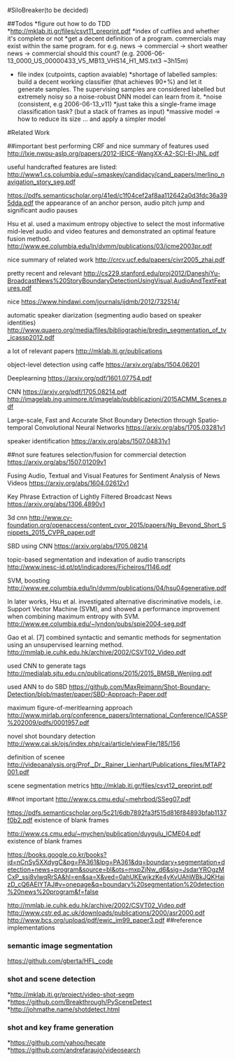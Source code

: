 #SiloBreaker(to be decided)

##Todos
*figure out how to do TDD
*http://mklab.iti.gr/files/csvt11_preprint.pdf
*index of cutfiles and whether it's complete or not
*get a decent definition of a program. commercials may exist within the same program. for e.g. news -> commercial -> short weather news -> commercial should this count? (e.g. 2006-06-13_0000_US_00000433_V5_MB13_VHS14_H1_MS.txt3 ~3h15m)
* file index (cutpoints, caption avaiable)
*shortage of labelled samples: build a decent working classifier (that achieves 90+%) and let it generate samples. The supervising samples are considered labelled but extremely noisy so a noise-robust DNN model can learn from it.
*noise (consistent, e.g 2006-06-13_v11)
*just take this a single-frame image classification task? (but a stack of frames as input)
*massive model -> how to reduce its size ... and apply a simpler model



#Related Work

##important 
best performing CRF and nice summary of features used
http://lxie.nwpu-aslp.org/papers/2012-IEICE-WangXX-A2-SCI-EI-JNL.pdf

useful handcrafted features are listed:
http://www1.cs.columbia.edu/~smaskey/candidacy/cand_papers/merlino_navigation_story_seg.pdf

https://pdfs.semanticscholar.org/41ed/c1f04cef2af8aa112642a0d3fdc36a395dda.pdf
the appearance of an anchor person, audio pitch jump and significant audio pauses

Hsu et al. used a maximum entropy objective to select the most informative mid-level audio and video features and demonstrated an optimal feature fusion method. 
http://www.ee.columbia.edu/ln/dvmm/publications/03/icme2003pr.pdf

nice summary of related work
http://crcv.ucf.edu/papers/civr2005_zhai.pdf

pretty recent and relevant
http://cs229.stanford.edu/proj2012/DaneshiYu-BroadcastNews%20StoryBoundaryDetectionUsingVisual,AudioAndTextFeatures.pdf

nice
https://www.hindawi.com/journals/ijdmb/2012/732514/

automatic speaker diarization (segmenting audio based on speaker identities)
http://www.quaero.org/media/files/bibliographie/bredin_segmentation_of_tv_icassp2012.pdf

a lot of relevant papers
http://mklab.iti.gr/publications

object-level detection using caffe
https://arxiv.org/abs/1504.06201

Deeplearning
https://arxiv.org/pdf/1601.07754.pdf

CNN
https://arxiv.org/pdf/1705.08214.pdf
http://imagelab.ing.unimore.it/imagelab/pubblicazioni/2015ACMM_Scenes.pdf

Large-scale, Fast and Accurate Shot Boundary Detection through Spatio-temporal Convolutional Neural Networks
https://arxiv.org/abs/1705.03281v1

speaker identification
https://arxiv.org/abs/1507.04831v1

##not sure
features selection/fusion for commercial detection
https://arxiv.org/abs/1507.01209v1


Fusing Audio, Textual and Visual Features for Sentiment Analysis of News Videos
https://arxiv.org/abs/1604.02612v1

Key Phrase Extraction of Lightly Filtered Broadcast News
https://arxiv.org/abs/1306.4890v1


3d cnn
http://www.cv-foundation.org/openaccess/content_cvpr_2015/papers/Ng_Beyond_Short_Snippets_2015_CVPR_paper.pdf

SBD using CNN
https://arxiv.org/abs/1705.08214

topic-based segmentation and indexation of audio transcripts
http://www.inesc-id.pt/pt/indicadores/Ficheiros/1146.pdf

SVM, boosting
http://www.ee.columbia.edu/ln/dvmm/publications/04/hsu04generative.pdf

In later works, Hsu et al.  investigated alternative discriminative models, i.e. Support Vector Machine (SVM), and showed a performance improvement when combining maximum entropy with SVM.
http://www.ee.columbia.edu/~lyndon/pubs/spie2004-seg.pdf

Gao et al. [7] combined syntactic and semantic methods for segmentation using an unsupervised learning method.
http://mmlab.ie.cuhk.edu.hk/archive/2002/CSVT02_Video.pdf

used CNN to generate tags
http://medialab.sjtu.edu.cn/publications/2015/2015_BMSB_Wenjing.pdf

used ANN to do SBD
https://github.com/MaxReimann/Shot-Boundary-Detection/blob/master/paper/SBD-Approach-Paper.pdf

maximum figure-of-meritlearning approach
http://www.mirlab.org/conference_papers/International_Conference/ICASSP%202009/pdfs/0001957.pdf

novel shot boundary detection
http://www.cai.sk/ojs/index.php/cai/article/viewFile/185/156

definition of scenee
http://videoanalysis.org/Prof._Dr._Rainer_Lienhart/Publications_files/MTAP2001.pdf

scene segmentation metrics
http://mklab.iti.gr/files/csvt12_preprint.pdf

##not important
http://www.cs.cmu.edu/~mehrbod/SSeg07.pdf

https://pdfs.semanticscholar.org/5c21/6db7892fa3f515d816f84893bfab1137f0b2.pdf
existence of blank frames 

http://www.cs.cmu.edu/~mychen/publication/duygulu_ICME04.pdf
existence of blank frames


https://books.google.co.kr/books?id=nCnSy5XXdygC&pg=PA361&lpg=PA361&dq=boundary+segmentation+detection+news+program&source=bl&ots=mxpZjNw_d6&sig=JsdarYROgzMCxP_ssi8vlwqRrSA&hl=en&sa=X&ved=0ahUKEwjkzKe4yKvUAhWBkJQKHaizD_cQ6AEIYTAJ#v=onepage&q=boundary%20segmentation%20detection%20news%20program&f=false

http://mmlab.ie.cuhk.edu.hk/archive/2002/CSVT02_Video.pdf
http://www.cstr.ed.ac.uk/downloads/publications/2000/asr2000.pdf
http://www.bcs.org/upload/pdf/ewic_im99_paper3.pdf
##reference implementations
### semantic image segmentation
https://github.com/gberta/HFL_code

### shot and scene detection

*http://mklab.iti.gr/project/video-shot-segm
*https://github.com/Breakthrough/PySceneDetect
*http://johmathe.name/shotdetect.html

### shot and key frame generation
*https://github.com/yahoo/hecate
*https://github.com/andrefaraujo/videosearch

